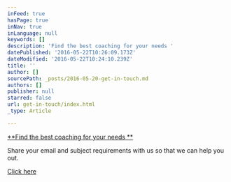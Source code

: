 ```yaml
---
inFeed: true
hasPage: true
inNav: true
inLanguage: null
keywords: []
description: 'Find the best coaching for your needs '
datePublished: '2016-05-22T10:26:09.173Z'
dateModified: '2016-05-22T10:24:10.239Z'
title: ''
author: []
sourcePath: _posts/2016-05-20-get-in-touch.md
authors: []
publisher: null
starred: false
url: get-in-touch/index.html
_type: Article

---
```

[**Find the best coaching for your needs **][0]

Share your email and subject requirements with us so that we can help you out.

[Click here][0]  
[][0]

[0]: http://eepurl.com/b2oesL